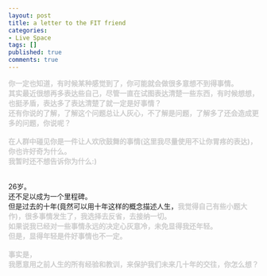 ```yaml
---
layout: post
title: a letter to the FIT friend
categories:
- Live Space
tags: []
published: true
comments: true
---
```

<p><b style="color:rgb(204, 204, 204)">你一定也知道，有时候某种感觉到了，</b><b style="color:rgb(204, 204, 204)">你可能就会做很多意想不到得事情。<br />
其实最近很想再多表达些自己，尽管一直在试图表达清楚一些东西，</b><b style="color:rgb(204, 204, 204)">有时候想想，也挺矛盾，表达多了表达清楚了就一定是好事情？<br />
还有你说的了解，了解这个问题总让人灰心，不了解是问题，</b><b style="color:rgb(204, 204, 204)">了解多了还会造成更多的问题，你说呢？<br />
<br />
在人群中碰见你是一件让人欢欣鼓舞的事情(</b><b style="color:rgb(204, 204, 204)">这里我尽量使用不让你胃疼的表达)，你也许好奇为什么。<br />
我暂时还不想告诉你为什么:)<br />
<br /></b></p>

<p>26岁。<br />
还不足以成为一个里程碑。<br />
但是过去的十年(竟然可以用十年这样的概念描述人生，<b style="color:rgb(204, 204, 204)">我觉得自己有些小题大作)，很多事情发生了，我选择去反省，</b><b style="color:rgb(204, 204, 204)">去接纳一切。<br />
如果说我已经对一些事情永远的决定心灰意冷，未免显得我还年轻。<br />
但是，显得年轻是件好事情也不一定。<br />
<br />
事实是，<br />
我愿意用之前人生的所有经验和教训，</b><b style="color:rgb(204, 204, 204)">来保护我们未来几十年的交往，你怎么想？</b></p>
